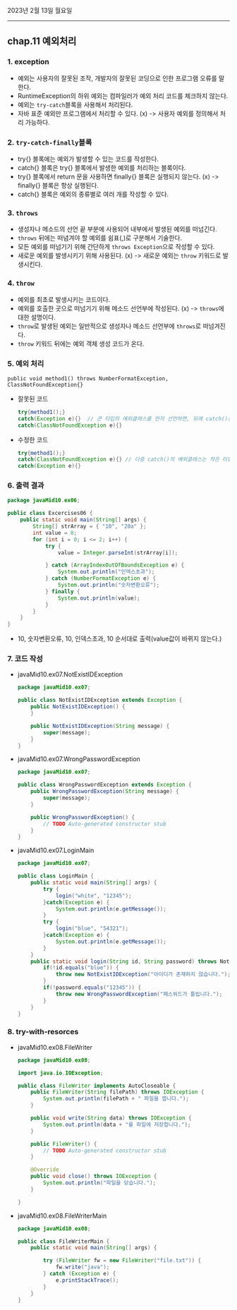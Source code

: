 2023년 2월 13일 월요일

---

## chap.11 예외처리

### 1. exception

- 예외는 사용자의 잘못된 조작, 개발자의 잘못된 코딩으로 인한 프로그램 오류를 말한다.
- RuntimeException의 하위 예외는 컴파일러가 예외 처리 코드를 체크하지 않는다.
- 예외는 `try-catch`블록을 사용해서 처리된다.
- 자바 표준 예외만 프로그램에서 처리할 수 있다. (x) -> 사용자 예외를 정의해서 처리 가능하다.

### 2. `try-catch-finally`블록

- try{} 블록에는 예외가 발생할 수 있는 코드를 작성한다.
- catch{} 블록은 try{} 블록에서 발생한 예외를 처리하는 블록이다.
- try{} 블록에서 return 문을 사용하면 finally{} 블록은 실행되지 않는다. (x) -> finally{} 블록은 항상 실행된다.
- catch{} 블록은 예외의 종류별로 여러 개를 작성할 수 있다.

### 3. `throws`

- 생성자나 메소드의 선언 끝 부분에 사용되어 내부에서 발생된 예외를 떠넘긴다.
- `throws` 뒤에는 떠념겨야 할 예외를 쉼표(,)로 구분해서 기술한다.
- 모든 예외를 떠넘기기 위해 간단하게 `throws Exception`으로 작성할 수 있다.
- 새로운 예외를 발생시키기 위해 사용된다. (x) -> 새로운 예외는 `throw` 키워드로 발생시킨다.

### 4. `throw`

- 예외를 최초로 발생시키는 코드이다.
- 예외를 호출한 곳으로 떠넘기기 위해 메소드 선언부에 작성된다. (x) -> `throws`에 대한 설명이다.
- `throw`로 발생된 예외는 일반적으로 생성자나 메소드 선언부에 `throws`로 떠넘겨진다.
- `throw` 키워드 뒤에는 예외 객체 생성 코드가 온다.

### 5. 예외 처리

`public void method1() throws NumberFormatException, ClassNotFoundException{}`

- 잘못된 코드
  ```java
  try{method1();}
  catch(Exception e){}  // 큰 타입의 예외클래스를 먼저 선언하면, 뒤에 catch()문을 실행하지 않는다.
  catch(ClassNotFoundException e){}
  ```
- 수정한 코드
  ```java
  try{method1();}
  catch(ClassNotFoundException e){} // 다중 catch()의 예외클래스는 작은 타입부터 나열한다.
  catch(Exception e){}
  ```

### 6. 출력 결과

```java
package javaMid10.ex06;

public class Excercises06 {
	public static void main(String[] args) {
		String[] strArray = { "10", "20a" };
		int value = 0;
		for (int i = 0; i <= 2; i++) {
			try {
				value = Integer.parseInt(strArray[i]);

			} catch (ArrayIndexOutOfBoundsException e) {
				System.out.println("인덱스초과");
			} catch (NumberFormatException e) {
				System.out.println("숫자변환오류");
			} finally {
				System.out.println(value);
			}
		}
	}
}
```

- 10, 숫자변환오류, 10, 인덱스초과, 10 순서대로 출력(value값이 바뀌지 않는다.)

### 7. 코드 작성

- javaMid10.ex07.NotExistIDException

  ```java
  package javaMid10.ex07;

  public class NotExistIDException extends Exception {
      public NotExistIDException() {
      }

      public NotExistIDException(String message) {
          super(message);
      }
  }
  ```

- javaMid10.ex07.WrongPasswordException

  ```java
  package javaMid10.ex07;

  public class WrongPasswordException extends Exception {
      public WrongPasswordException(String message) {
          super(message);
      }

      public WrongPasswordException() {
          // TODO Auto-generated constructor stub
      }
  }
  ```

- javaMid10.ex07.LoginMain

  ```java
  package javaMid10.ex07;

  public class LoginMain {
      public static void main(String[] args) {
          try {
              login("white", "12345");
          }catch(Exception e) {
              System.out.println(e.getMessage());
          }
          try {
              login("blue", "54321");
          }catch(Exception e) {
              System.out.println(e.getMessage());
          }
      }
      public static void login(String id, String password) throws NotExistIDException, WrongPasswordException {
          if(!id.equals("blue")) {
              throw new NotExistIDException("아이디가 존재하지 않습니다.");
          }
          if(!password.equals("12345")) {
              throw new WrongPasswordException("패스워드가 틀립니다.");
          }
      }
  }
  ```

### 8. try-with-resorces

- javaMid10.ex08.FileWriter

  ```java
  package javaMid10.ex08;

  import java.io.IOException;

  public class FileWriter implements AutoCloseable {
      public FileWriter(String filePath) throws IOException {
          System.out.println(filePath + " 파일을 엽니다.");
      }

      public void write(String data) throws IOException {
          System.out.println(data + "를 파일에 저장합니다.");
      }

      public FileWriter() {
          // TODO Auto-generated constructor stub
      }

      @Override
      public void close() throws IOException {
          System.out.println("파일을 닫습니다.");
      }

  }
  ```

- javaMid10.ex08.FileWriterMain

  ```java
  package javaMid10.ex08;

  public class FileWriterMain {
      public static void main(String[] args) {

          try (FileWriter fw = new FileWriter("file.txt")) {
              fw.write("java");
          } catch (Exception e) {
              e.printStackTrace();
          }
      }
  }
  ```
